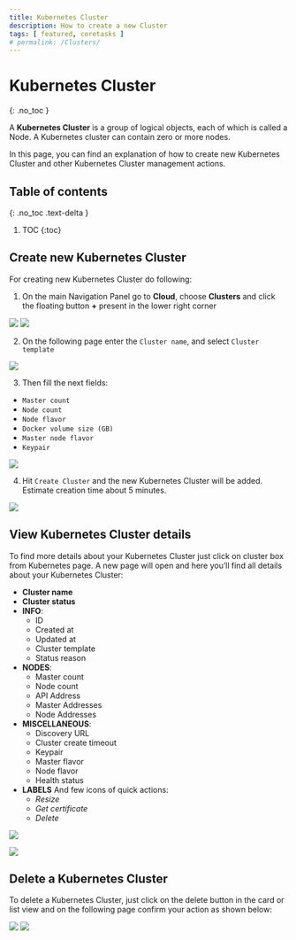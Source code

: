 ```yaml
---
title: Kubernetes Cluster
description: How to create a new Cluster 
tags: [ featured, coretasks ]
# permalink: /Clusters/
---
```

# Kubernetes Cluster
{: .no_toc }

A **Kubernetes Cluster** is a group of logical objects, each of which is called a Node. A Kubernetes cluster can contain zero or more nodes.

In this page, you can find an explanation of how to create new Kubernetes Cluster and other Kubernetes Cluster management actions.

## Table of contents
{: .no_toc .text-delta }

1. TOC
{:toc}

## Create new Kubernetes Cluster

For creating new Kubernetes Cluster do following:

1) On the main Navigation Panel go to  **Cloud**, choose **Clusters** and click the floating button **+** present in the lower right corner   

![](../../assets/img/coretasks/Kubernetes/cluster_create_1.png)
![](../../assets/img/new-linux-vm-V/instances-Ventus0.png)  

2) On the following page enter the `Cluster name`, and select `Cluster template` 

![](../../assets/img/coretasks/Kubernetes/cluster_create_2.png) 

3) Then fill the next fields: 
- `Master count`  
- `Node count`  
- `Node flavor`    
- `Docker volume size (GB)`
- `Master node flavor`  
- `Keypair`  

![](../../assets/img/coretasks/Kubernetes/cluster_create_3.png)

4) Hit `Create Cluster` and the new Kubernetes Cluster will be added. Estimate creation time about 5 minutes.

![](../../assets/img/clusters/clusters7.png)    

## View Kubernetes Cluster details
To find more details about your Kubernetes Cluster just click on cluster box from Kubernetes page. A new page will open and here you’ll find all details about your Kubernetes Cluster:

- **Cluster name**
- **Cluster status**
- **INFO**: 
    - ID
    - Created at
    - Updated at
    - Cluster template
    - Status reason  
- **NODES**:
    - Master count
    - Node count
    - API Address
    - Master Addresses
    - Node Addresses    
- **MISCELLANEOUS**:
    - Discovery URL
    - Cluster create timeout
    - Keypair
    - Master flavor
    - Node flavor
    - Health status  
- **LABELS**
And few icons of quick actions:
    - *Resize*
    - *Get certificate*
    - *Delete*  

![](../../assets/img/coretasks/Kubernetes/cluster_create_4.png) 

![](../../assets/img/coretasks/Kubernetes/cluster_create_5.png) 

## Delete a Kubernetes Cluster
To delete a Kubernetes Cluster, just click on the delete button in the card or list view and on the following page confirm your action as shown below:  

![](../../assets/img/coretasks/Kubernetes/cluster_delete_3.png) 
![](../../assets/img/coretasks/Kubernetes/cluster_delete_2.png) 



